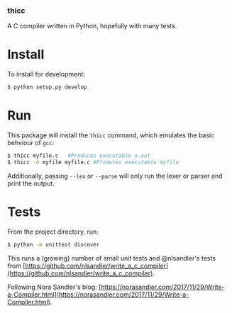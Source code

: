 ### thicc ###

A C compiler written in Python, hopefully with many tests.

# Install

To install for development:
```bash
$ python setup.py develop
```

# Run

This package will install the `thicc` command, which emulates the basic behviour of `gcc`:
```bash
$ thicc myfile.c   #Produces executable a.out
$ thicc -o myfile myfile.c #Produces executable myfile
```
Additionally, passing `--lex` or `--parse` will only run the lexer or parser and print the output.



# Tests

From the project directory, run:
```bash
$ python -m unittest discover
```
This runs a (growing) number of small unit tests and @nlsandler's tests from [https://github.com/nlsandler/write_a_c_compiler](https://github.com/nlsandler/write_a_c_compiler).

Following Nora Sandler's blog: [https://norasandler.com/2017/11/29/Write-a-Compiler.html](https://norasandler.com/2017/11/29/Write-a-Compiler.html).


